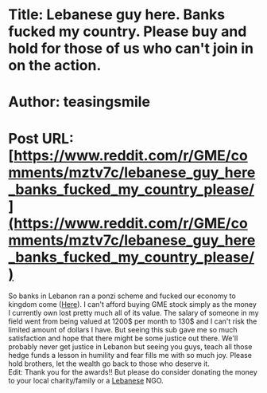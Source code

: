# Title: Lebanese guy here. Banks fucked my country. Please buy and hold for those of us who can't join in on the action.
# Author: teasingsmile
# Post URL: [https://www.reddit.com/r/GME/comments/mztv7c/lebanese_guy_here_banks_fucked_my_country_please/](https://www.reddit.com/r/GME/comments/mztv7c/lebanese_guy_here_banks_fucked_my_country_please/)


So banks in Lebanon ran a ponzi scheme and fucked our economy to kingdom come ([Here](https://www.google.com/search?q=lebanese+ponzy+scheme&oq=lebanese+ponzy+scheme&aqs=chrome..69i57.7158j0j9&sourceid=chrome&ie=UTF-8)). I can't afford buying GME stock simply as the money I currently own lost pretty much all of its value. The salary of someone in my field went from being valued at 1200$ per month to 130$ and I can't risk the limited amount of dollars I have. But seeing this sub gave me so much satisfaction and hope that there might be some justice out there. We'll probably never get justice in Lebanon but seeing you guys, teach all those hedge funds a lesson in humility and fear fills me with so much joy. Please hold brothers, let the wealth go back to those who deserve it.            
Edit: Thank you for the awards!! But please do consider donating the money to your local charity/family or a [Lebanese](https://www.reddit.com/r/lebanon/comments/iaaksr/list_of_lebanese_ngos_that_are_verified_and_safe/) NGO.